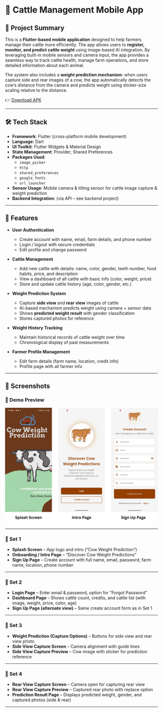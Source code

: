 # 🐄 Cattle Management Mobile App

## 📖 Project Summary

This is a **Flutter-based mobile application** designed to help farmers manage their cattle more efficiently. The app allows users to **register, monitor, and predict cattle weight** using image-based AI integration. By leveraging built-in mobile sensors and camera input, the app provides a seamless way to track cattle health, manage farm operations, and store detailed information about each animal.

The system also includes a **weight prediction mechanism**: when users capture side and rear images of a cow, the app automatically detects the cow’s distance from the camera and predicts weight using sticker-size scaling relative to the distance.

👉 [Download APK](https://drive.google.com/drive/folders/1NiSlq1G0yVlNKxizsN24h3lfW0DhE4Tk?usp=sharing)

---

## 🛠️ Tech Stack

- **Framework**: Flutter (cross-platform mobile development)  
- **Language**: Dart  
- **UI Toolkit**: Flutter Widgets & Material Design  
- **State Management**: Provider, Shared Preferences  
- **Packages Used**:  
  - `image_picker`  
  - `http`  
  - `shared_preferences`  
  - `google_fonts`  
  - `url_launcher`  
- **Sensor Usage**: Mobile camera & tilting sensor for cattle image capture & weight prediction  
- **Backend Integration**: (via API – see backend project)  

---

## 🚀 Features

- **User Authentication**  
  - Create account with name, email, farm details, and phone number  
  - Login / logout with secure credentials  
  - Edit profile and change password  

- **Cattle Management**  
  - Add new cattle with details: name, color, gender, teeth number, food habits, price, and description  
  - View a dashboard of all cattle with basic info (color, weight, price)  
  - Store and update cattle history (age, color, gender, etc.)  

- **Weight Prediction System**  
  - Capture **side view** and **rear view** images of cattle  
  - AI-based mechanism predicts weight using camera + sensor data  
  - Shows **predicted weight result** with gender classification  
  - Stores captured photos for reference  

- **Weight History Tracking**  
  - Maintain historical records of cattle weight over time  
  - Chronological display of past measurements  

- **Farmer Profile Management**  
  - Edit farm details (farm name, location, credit info)  
  - Profile page with all farmer info  

---

## 📱 Screenshots

### 📌 Demo Preview
![App Demo](assets/note/appdemo1.png)

---

### 📱 Set 1
- **Splash Screen** – App logo and intro (“Cow Weight Prediction”)  
- **Onboarding / Intro Page** – “Discover Cow Weight Predictions”  
- **Sign Up Page** – Create account with full name, email, password, farm name, location, phone number  

---

### 📱 Set 2
- **Login Page** – Enter email & password, option for “Forgot Password”  
- **Dashboard Page** – Shows cattle count, credits, and cattle list (with image, weight, price, color, age)  
- **Sign Up Page (alternate view)** – Same create account form as in Set 1  

---

### 📱 Set 3
- **Weight Prediction (Capture Options)** – Buttons for side view and rear view photo  
- **Side View Capture Screen** – Camera alignment with guide lines  
- **Side View Capture Preview** – Cow image with sticker for prediction reference  

---

### 📱 Set 4
- **Rear View Capture Screen** – Camera open for capturing rear view  
- **Rear View Capture Preview** – Captured rear photo with replace option  
- **Prediction Result Page** – Displays predicted weight, gender, and captured photos (side & rear)  

---
